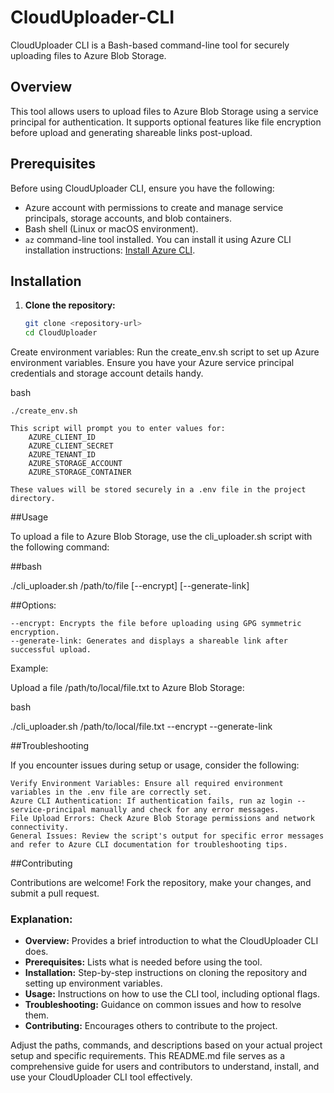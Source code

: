 # CloudUploader-CLI

CloudUploader CLI is a Bash-based command-line tool for securely uploading files to Azure Blob Storage.

## Overview

This tool allows users to upload files to Azure Blob Storage using a service principal for authentication. It supports optional features like file encryption before upload and generating shareable links post-upload.

## Prerequisites

Before using CloudUploader CLI, ensure you have the following:

- Azure account with permissions to create and manage service principals, storage accounts, and blob containers.
- Bash shell (Linux or macOS environment).
- `az` command-line tool installed. You can install it using Azure CLI installation instructions: [Install Azure CLI](https://docs.microsoft.com/cli/azure/install-azure-cli).

## Installation

1. **Clone the repository:**
   ```bash
   git clone <repository-url>
   cd CloudUploader

Create environment variables:
Run the create_env.sh script to set up Azure environment variables. Ensure you have your Azure service principal credentials and storage account details handy.

bash

    ./create_env.sh

    This script will prompt you to enter values for:
        AZURE_CLIENT_ID
        AZURE_CLIENT_SECRET
        AZURE_TENANT_ID
        AZURE_STORAGE_ACCOUNT
        AZURE_STORAGE_CONTAINER

    These values will be stored securely in a .env file in the project directory.

##Usage

To upload a file to Azure Blob Storage, use the cli_uploader.sh script with the following command:

##bash

./cli_uploader.sh /path/to/file [--encrypt] [--generate-link]

##Options:

    --encrypt: Encrypts the file before uploading using GPG symmetric encryption.
    --generate-link: Generates and displays a shareable link after successful upload.

Example:

Upload a file /path/to/local/file.txt to Azure Blob Storage:

bash

./cli_uploader.sh /path/to/local/file.txt --encrypt --generate-link

##Troubleshooting

If you encounter issues during setup or usage, consider the following:

    Verify Environment Variables: Ensure all required environment variables in the .env file are correctly set.
    Azure CLI Authentication: If authentication fails, run az login --service-principal manually and check for any error messages.
    File Upload Errors: Check Azure Blob Storage permissions and network connectivity.
    General Issues: Review the script's output for specific error messages and refer to Azure CLI documentation for troubleshooting tips.

##Contributing

Contributions are welcome! Fork the repository, make your changes, and submit a pull request.

### Explanation:

- **Overview:** Provides a brief introduction to what the CloudUploader CLI does.
- **Prerequisites:** Lists what is needed before using the tool.
- **Installation:** Step-by-step instructions on cloning the repository and setting up environment variables.
- **Usage:** Instructions on how to use the CLI tool, including optional flags.
- **Troubleshooting:** Guidance on common issues and how to resolve them.
- **Contributing:** Encourages others to contribute to the project.

Adjust the paths, commands, and descriptions based on your actual project setup and specific requirements. This README.md file serves as a comprehensive guide for users and contributors to understand, install, and use your CloudUploader CLI tool effectively.

